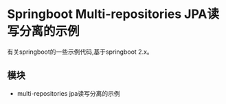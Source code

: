 # Springboot Multi-repositories JPA读写分离的示例
有关springboot的一些示例代码,基于springboot 2.x。

## 模块
- multi-repositories
jpa读写分离的示例
